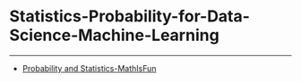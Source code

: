 # Statistics-Probability-for-Data-Science-Machine-Learning
---
- [Probability and Statistics-MathIsFun](https://www.mathsisfun.com/data/index.html#stats)

